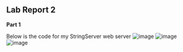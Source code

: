**Lab Report 2**
-

**Part 1**

Below is the code for my StringServer web server
![image](https://user-images.githubusercontent.com/122562296/215363739-993e6d2a-2b3e-4aef-a5a7-61336adc0a97.png)
![image](https://user-images.githubusercontent.com/122562296/215364827-fc7270fb-099d-4403-abd0-571e1153b0ea.png)
![image](https://user-images.githubusercontent.com/122562296/215364860-5a4375f6-9400-468c-9a9a-33b45f7f781e.png)

